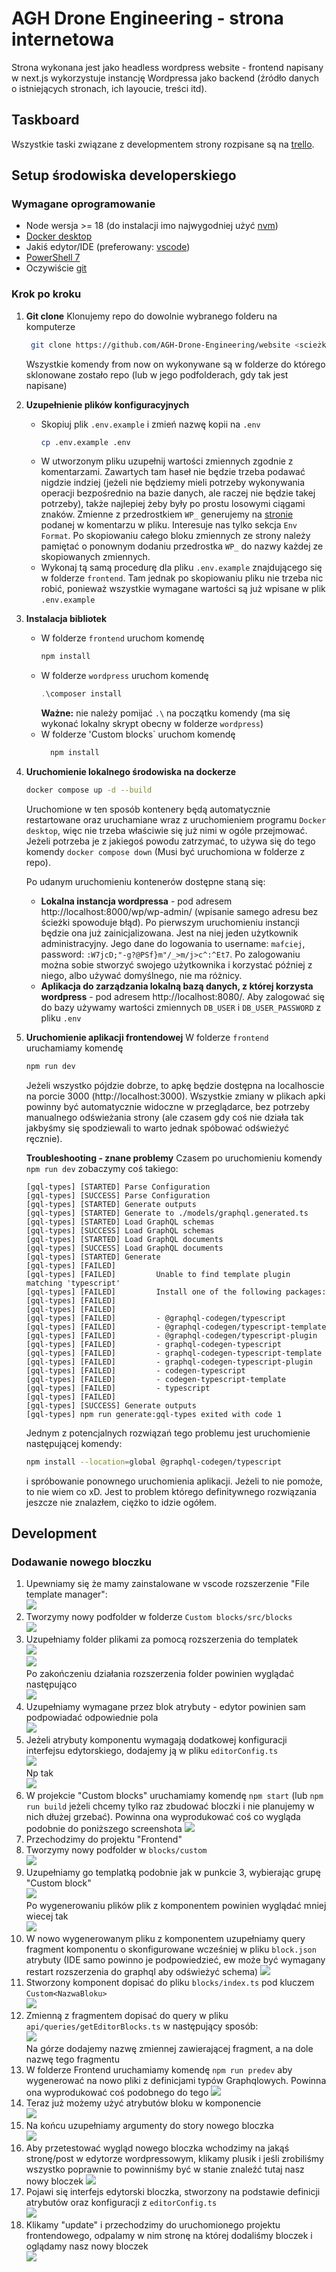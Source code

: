 # AGH Drone Engineering - strona internetowa

Strona wykonana jest jako headless wordpress website - frontend napisany w next.js wykorzystuje instancję Wordpressa jako backend (źródło danych o istniejących stronach, ich layoucie, treści itd).

## Taskboard
Wszystkie taski związane z developmentem strony rozpisane są na [trello](https://trello.com/b/bo5cyiZ0/strona-internetowa-%F0%9F%9A%80).

## Setup środowiska developerskiego
### Wymagane oprogramowanie
* Node wersja >= 18 (do instalacji imo najwygodniej użyć [nvm](https://github.com/coreybutler/nvm-windows#installation--upgrades))
* [Docker desktop](https://docs.docker.com/desktop/install/windows-install/)
* Jakiś edytor/IDE (preferowany: [vscode](https://code.visualstudio.com/download))
* [PowerShell 7](https://learn.microsoft.com/en-us/powershell/scripting/install/installing-powershell-on-windows?view=powershell-7.3)
* Oczywiście [git](https://git-scm.com/download/win)

### Krok po kroku
1. **Git clone**
   Klonujemy repo do dowolnie wybranego folderu na komputerze
   ```bash
    git clone https://github.com/AGH-Drone-Engineering/website <scieżka do wybranego folderu docelowego>
   ```
   Wszystkie komendy from now on wykonywane są w folderze do którego sklonowane zostało repo (lub w jego podfolderach, gdy tak jest napisane)

2. **Uzupełnienie plików konfiguracyjnych**
   * Skopiuj plik `.env.example` i zmień nazwę kopii na `.env`
     ```bash
     cp .env.example .env
     ```
   * W utworzonym pliku uzupełnij wartości zmiennych zgodnie z komentarzami. Zawartych tam haseł nie będzie trzeba podawać nigdzie indziej (jeżeli nie będziemy mieli potrzeby wykonywania operacji bezpośrednio na bazie danych, ale raczej nie będzie takej potrzeby), także najlepiej żeby były po prostu losowymi ciągami znaków.
   Zmienne z przedrostkiem `WP_` generujemy na [stronie](https://roots.io/salts.html) podanej w komentarzu w pliku. Interesuje nas tylko sekcja `Env Format`. Po skopiowaniu całego bloku zmiennych ze strony należy pamiętać o ponownym dodaniu przedrostka `WP_` do nazwy każdej ze skopiowanych zmiennych.
   * Wykonaj tą samą procedurę dla pliku `.env.example` znajdującego się w folderze `frontend`. Tam jednak po skopiowaniu pliku nie trzeba nic robić, ponieważ wszystkie wymagane wartości są już wpisane w plik `.env.example`

3. **Instalacja bibliotek**
   * W folderze `frontend` uruchom komendę
        ```bash
        npm install
        ```
   * W folderze `wordpress` uruchom komendę
      ```ps1
      .\composer install
      ```
      **Ważne:** nie należy pomijać `.\` na początku komendy (ma się wykonać lokalny skrypt obecny w folderze `wordpress`)
   * W folderze 'Custom blocks` uruchom komendę
      ```ps1
        npm install
      ```

4. **Uruchomienie lokalnego środowiska na dockerze**
   ```bash
   docker compose up -d --build
   ```
   Uruchomione w ten sposób kontenery będą automatycznie restartowane oraz uruchamiane wraz z uruchomieniem programu `Docker desktop`, więc nie trzeba właściwie się już nimi w ogóle przejmować. Jeżeli potrzeba je z jakiegoś powodu zatrzymać, to używa się do tego komendy `docker compose down` (Musi być uruchomiona w folderze z repo).

   Po udanym uruchomieniu kontenerów dostępne staną się:
   * **Lokalna instancja wordpressa** - pod adresem http://localhost:8000/wp/wp-admin/ (wpisanie samego adresu bez ścieżki spowoduje błąd). Po pierwszym uruchomieniu instancji będzie ona już zainicjalizowana. Jest na niej jeden użytkownik administracyjny. Jego dane do logowania to username: `mafciej`, password: `:W7jcD;"-g?@PSf}m"/_>m/j>c^:^Et7`. Po zalogowaniu można sobie stworzyć swojego użytkownika i korzystać później z niego, albo używać domyślnego, nie ma różnicy.
   * **Aplikacja do zarządzania lokalną bazą danych, z której korzysta wordpress** - pod adresem http://localhost:8080/. Aby zalogować się do bazy używamy wartości zmiennych `DB_USER` i `DB_USER_PASSWORD` z pliku `.env`

5. **Uruchomienie aplikacji frontendowej**
   W folderze `frontend` uruchamiamy komendę
   ```bash
   npm run dev
   ```
   Jeżeli wszystko pójdzie dobrze, to apkę będzie dostępna na localhoscie na porcie 3000 (http://localhost:3000). Wszystkie zmiany w plikach apki powinny być automatycznie widoczne w przeglądarce, bez potrzeby manualnego odświeżania strony (ale czasem gdy coś nie działa tak jakbyśmy się spodziewali to warto jednak spóbować odświeżyć ręcznie).

   **Troubleshooting - znane problemy**
   Czasem po uruchomieniu komendy `npm run dev` zobaczymy coś takiego:
    ```
    [gql-types] [STARTED] Parse Configuration
    [gql-types] [SUCCESS] Parse Configuration
    [gql-types] [STARTED] Generate outputs
    [gql-types] [STARTED] Generate to ./models/graphql.generated.ts
    [gql-types] [STARTED] Load GraphQL schemas
    [gql-types] [SUCCESS] Load GraphQL schemas
    [gql-types] [STARTED] Load GraphQL documents
    [gql-types] [SUCCESS] Load GraphQL documents
    [gql-types] [STARTED] Generate
    [gql-types] [FAILED]
    [gql-types] [FAILED]         Unable to find template plugin matching 'typescript'
    [gql-types] [FAILED]         Install one of the following packages:
    [gql-types] [FAILED]
    [gql-types] [FAILED]
    [gql-types] [FAILED]         - @graphql-codegen/typescript
    [gql-types] [FAILED]         - @graphql-codegen/typescript-template
    [gql-types] [FAILED]         - @graphql-codegen/typescript-plugin
    [gql-types] [FAILED]         - graphql-codegen-typescript
    [gql-types] [FAILED]         - graphql-codegen-typescript-template
    [gql-types] [FAILED]         - graphql-codegen-typescript-plugin
    [gql-types] [FAILED]         - codegen-typescript
    [gql-types] [FAILED]         - codegen-typescript-template
    [gql-types] [FAILED]         - typescript
    [gql-types] [FAILED]
    [gql-types] [SUCCESS] Generate outputs
    [gql-types] npm run generate:gql-types exited with code 1
    ```
    Jednym z potencjalnych rozwiązań tego problemu jest uruchomienie następującej komendy:
    ```bash
    npm install --location=global @graphql-codegen/typescript
    ```
    i spróbowanie ponownego uruchomienia aplikacji. Jeżeli to nie pomoże, to nie wiem co xD. Jest to problem którego definitywnego rozwiązania jeszcze nie znalazłem, ciężko to idzie ogółem.

## Development

### Dodawanie nowego bloczku
1. Upewniamy się że mamy zainstalowane w vscode rozszerzenie "File template manager":<br/>
![](./resources/extension.jpg)<br/>
1. Tworzymy nowy podfolder w folderze `Custom blocks/src/blocks`<br/>
![](./resources/newdir.jpg)<br/>
1. Uzupełniamy folder plikami za pomocą rozszerzenia do templatek<br/>
![](./resources/step3-1.jpg)<br/>
![](./resources/step3-2.jpg)<br/>
Po zakończeniu działania rozszerzenia folder powinien wyglądać następująco<br/>
![](./resources/image.png)<br/>
1. Uzupełniamy wymagane przez blok atrybuty - edytor powinien sam podpowiadać odpowiednie pola<br/>
![](./resources/image-5.png)<br/>
1. Jeżeli atrybuty komponentu wymagają dodatkowej konfiguracji interfejsu edytorskiego, dodajemy ją w pliku `editorConfig.ts`<br/>
   ![](./resources/image123123123.png)<br/>
   Np tak<br/>
   ![](./resources/image-6.png)<br/>
2. W projekcie "Custom blocks" uruchamiamy komendę `npm start` (lub `npm run build` jeżeli chcemy tylko raz zbudować bloczki i nie planujemy w nich dłużej grzebać). Powinna ona wyprodukować coś co wygląda podobnie do poniższego screenshota
![](./resources/image-1.png)<br/>
1. Przechodzimy do projektu "Frontend"
2. Tworzymy nowy podfolder w `blocks/custom`<br/>
![](./resources/image-2.png)<br/>
1. Uzupełniamy go templatką podobnie jak w punkcie 3, wybierając grupę "Custom block"<br/>
![](./resources/image-3.png)<br/>
Po wygenerowaniu plików plik z komponentem powinien wyglądać mniej wiecej tak<br/>
![](./resources/image-4.png)<br/>
1. W nowo wygenerowanym pliku z komponentem uzupełniamy query fragment komponentu o skonfigurowane wcześniej w pliku `block.json` atrybuty (IDE samo powinno je podpowiedzieć, ew może być wymagany restart rozszerzenia do graphql aby odświeżyć schema)
   ![](./resources/image-7.png)<br/>
1. Stworzony komponent dopisać do pliku `blocks/index.ts` pod kluczem `Custom<NazwaBloku>`<br/>
   ![](./resources/image-9.png)<br/>
1. Zmienną z fragmentem dopisać do query w pliku `api/queries/getEditorBlocks.ts` w następujący sposób:<br/>
   ![](./resources/image-10.png)<br/>
   Na górze dodajemy nazwę zmiennej zawierającej fragment, a na dole nazwę tego fragmentu
2. W folderze Frontend uruchamiamy komendę `npm run predev` aby wygenerować na nowo pliki z definicjami typów Graphqlowych. Powinna ona wyprodukować coś podobnego do tego
   ![](./resources/image-8.png)<br/>
1. Teraz już możemy użyć atrybutów bloku w komponencie<br/>
   ![](./resources/image-11.png)<br/>
1. Na końcu uzupełniamy argumenty do story nowego bloczka<br/>
   ![](./resources/image-12.png)<br/>
1. Aby przetestować wygląd nowego bloczka wchodzimy na jakąś stronę/post w edytorze wordpressowym, klikamy plusik i jeśli zrobiliśmy wszystko poprawnie to powinniśmy być w stanie znaleźć tutaj nasz nowy bloczek
   ![](./resources/image-13.png)<br/>
1. Pojawi się interfejs edytorski bloczka, stworzony na podstawie definicji atrybutów oraz konfiguracji z `editorConfig.ts`<br/>
   ![](./resources/image-14.png)<br/>
1. Klikamy "update" i przechodzimy do uruchomionego projektu frontendowego, odpalamy w nim stronę na której dodaliśmy bloczek i oglądamy nasz nowy bloczek<br/>
   ![](./resources/image-15.png)<br/>
